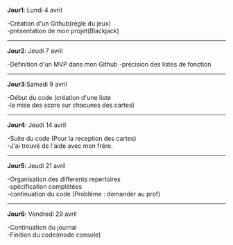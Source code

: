 **Jour1**: Lundi 4 avril  

-Création d'un Github(régle du jeux)   
-présentation de mon projet(Blackjack)  
__________________________________________________________________________________________________
**Jour2**: Jeudi 7 avril  

-Définition d'un MVP dans mon Github 
-précision des listes de fonction
__________________________________________________________________________________________________

**Jour3**:Samedi 9 avril  

-Début du code (création d'une liste   
-la mise des score sur chacunes des cartes)  
__________________________________________________________________________________________________

**Jour4**: Jeudi 14 avril

-Suite du code (Pour la reception des cartes)  
-J'ai trouvé de l'aide avec mon frére.  
__________________________________________________________________________________________________

**Jour5**: Jeudi 21 avril

-Organisation des differents repertoires   
-spécification complétées   
-continuation du code (Probléme : demander au prof)  
__________________________________________________________________________________________________
**Jour6**: Vendredi 29 avril

-Continuation du journal  
-Finition du code(mode console)  
